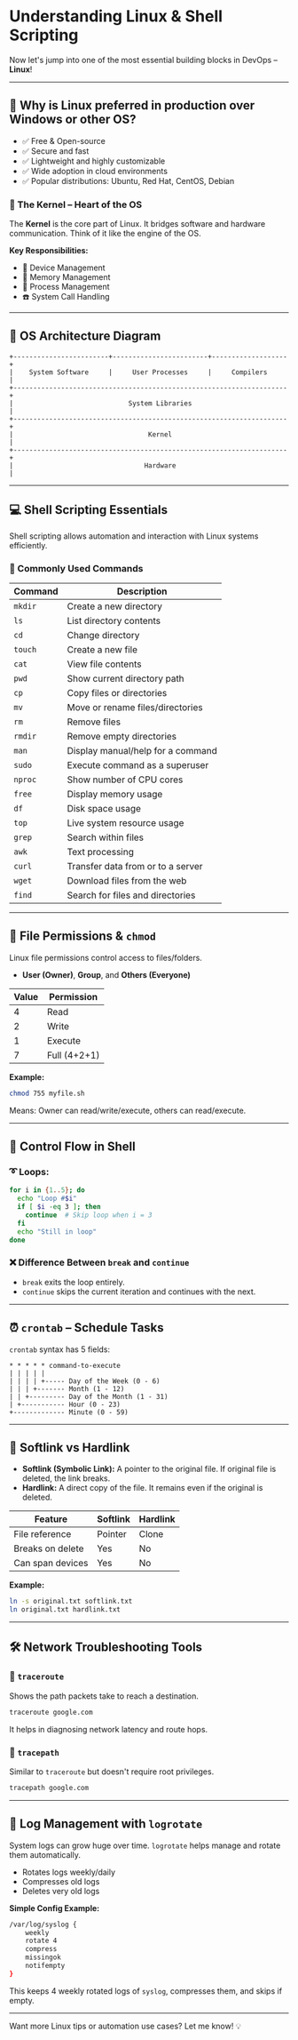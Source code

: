 # Understanding Linux & Shell Scripting

Now let's jump into one of the most essential building blocks in DevOps – **Linux**!

---

## 🐧 Why is Linux preferred in production over Windows or other OS?
- ✅ Free & Open-source
- ✅ Secure and fast
- ✅ Lightweight and highly customizable
- ✅ Wide adoption in cloud environments
- ✅ Popular distributions: Ubuntu, Red Hat, CentOS, Debian

### 🧠 The Kernel – Heart of the OS
The **Kernel** is the core part of Linux. It bridges software and hardware communication. Think of it like the engine of the OS.

**Key Responsibilities:**
- 🧩 Device Management
- 🧠 Memory Management
- 🏃 Process Management
- ☎️ System Call Handling

---

## 🧱 OS Architecture Diagram

```plaintext
+------------------------+------------------------+-------------------+
|    System Software     |     User Processes     |     Compilers     |
+---------------------------------------------------------------------+
|                             System Libraries                        |
+---------------------------------------------------------------------+
|                                  Kernel                             |
+---------------------------------------------------------------------+
|                                 Hardware                            |
```

---

## 💻 Shell Scripting Essentials
Shell scripting allows automation and interaction with Linux systems efficiently.

### 📁 Commonly Used Commands
| Command  | Description                             |
|----------|-----------------------------------------|
| `mkdir`  | Create a new directory                  |
| `ls`     | List directory contents                 |
| `cd`     | Change directory                        |
| `touch`  | Create a new file                       |
| `cat`    | View file contents                      |
| `pwd`    | Show current directory path             |
| `cp`     | Copy files or directories               |
| `mv`     | Move or rename files/directories        |
| `rm`     | Remove files                            |
| `rmdir`  | Remove empty directories                |
| `man`    | Display manual/help for a command       |
| `sudo`   | Execute command as a superuser          |
| `nproc`  | Show number of CPU cores                |
| `free`   | Display memory usage                    |
| `df`     | Disk space usage                        |
| `top`    | Live system resource usage              |
| `grep`   | Search within files                     |
| `awk`    | Text processing                         |
| `curl`   | Transfer data from or to a server       |
| `wget`   | Download files from the web             |
| `find`   | Search for files and directories        |

---

## 🔐 File Permissions & `chmod`
Linux file permissions control access to files/folders.
- **User (Owner)**, **Group**, and **Others (Everyone)**

| Value | Permission |
|-------|------------|
| 4     | Read       |
| 2     | Write      |
| 1     | Execute    |
| 7     | Full (4+2+1)

**Example:**
```bash
chmod 755 myfile.sh
```
Means: Owner can read/write/execute, others can read/execute.

---

## 🔁 Control Flow in Shell

### ➰ Loops:
```bash
for i in {1..5}; do
  echo "Loop #$i"
  if [ $i -eq 3 ]; then
    continue  # Skip loop when i = 3
  fi
  echo "Still in loop"
done
```

### ❌ Difference Between `break` and `continue`
- `break` exits the loop entirely.
- `continue` skips the current iteration and continues with the next.

---

## ⏰ `crontab` – Schedule Tasks
`crontab` syntax has 5 fields:
```plaintext
* * * * * command-to-execute
| | | | |
| | | | +----- Day of the Week (0 - 6)
| | | +------- Month (1 - 12)
| | +--------- Day of the Month (1 - 31)
| +----------- Hour (0 - 23)
+------------- Minute (0 - 59)
```

---

## 🔗 Softlink vs Hardlink
- **Softlink (Symbolic Link):** A pointer to the original file. If original file is deleted, the link breaks.
- **Hardlink:** A direct copy of the file. It remains even if the original is deleted.

| Feature          | Softlink         | Hardlink         |
|------------------|------------------|------------------|
| File reference   | Pointer          | Clone            |
| Breaks on delete | Yes              | No               |
| Can span devices | Yes              | No               |

**Example:**
```bash
ln -s original.txt softlink.txt
ln original.txt hardlink.txt
```

---

## 🛠️ Network Troubleshooting Tools

### 📍 `traceroute`
Shows the path packets take to reach a destination.
```bash
traceroute google.com
```
It helps in diagnosing network latency and route hops.

### 🧭 `tracepath`
Similar to `traceroute` but doesn't require root privileges.
```bash
tracepath google.com
```

---

## 📜 Log Management with `logrotate`
System logs can grow huge over time. `logrotate` helps manage and rotate them automatically.

- Rotates logs weekly/daily
- Compresses old logs
- Deletes very old logs

**Simple Config Example:**
```bash
/var/log/syslog {
    weekly
    rotate 4
    compress
    missingok
    notifempty
}
```
This keeps 4 weekly rotated logs of `syslog`, compresses them, and skips if empty.

---

Want more Linux tips or automation use cases? Let me know! 💡

